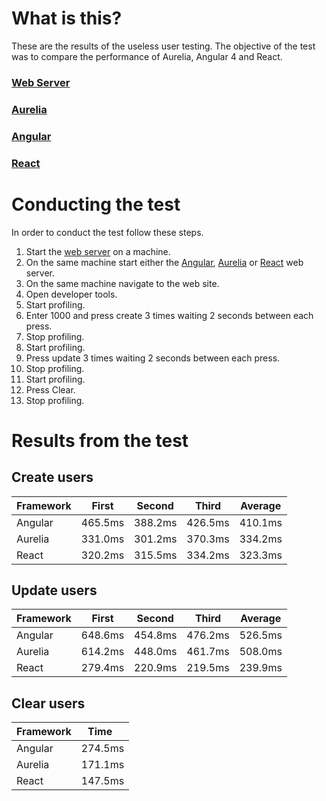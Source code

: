 # What is this?
These are the results of the useless user testing. The objective of the test was to compare the performance of Aurelia, Angular 4 and React.

### [Web Server](https://github.com/JeffreyRiggle/useless-user-gen)
### [Aurelia](https://github.com/JeffreyRiggle/useless-user-aurelia)
### [Angular](https://github.com/JeffreyRiggle/useless-user-angular)
### [React](https://github.com/JeffreyRiggle/useless-user-react)

# Conducting the test
In order to conduct the test follow these steps.

1. Start the [web server](https://github.com/JeffreyRiggle/useless-user-gen) on a machine.
2. On the same machine start either the [Angular](https://github.com/JeffreyRiggle/useless-user-angular), [Aurelia](https://github.com/JeffreyRiggle/useless-user-aurelia) or [React](https://github.com/JeffreyRiggle/useless-user-react) web server.
3. On the same machine navigate to the web site.
4. Open developer tools.
5. Start profiling.
6. Enter 1000 and press create 3 times waiting 2 seconds between each press.
7. Stop profiling.
8. Start profiling.
9. Press update 3 times waiting 2 seconds between each press.
10. Stop profiling.
11. Start profiling.
12. Press Clear.
13. Stop profiling.

# Results from the test

## Create users
|Framework|First    |Second   |Third    |Average  |
|---------|---------|---------|---------|---------|
|Angular  |465.5ms  |388.2ms  |426.5ms  |410.1ms  |
|Aurelia  |331.0ms  |301.2ms  |370.3ms  |334.2ms  |
|React    |320.2ms  |315.5ms  |334.2ms  |323.3ms  |

## Update users
|Framework|First    |Second   |Third    |Average  |
|---------|---------|---------|---------|---------|
|Angular  |648.6ms  |454.8ms  |476.2ms  |526.5ms  |
|Aurelia  |614.2ms  |448.0ms  |461.7ms  |508.0ms  |
|React    |279.4ms  |220.9ms  |219.5ms  |239.9ms  |

## Clear users
|Framework|Time     |
|---------|---------|
|Angular  |274.5ms  |
|Aurelia  |171.1ms  |
|React    |147.5ms  |
